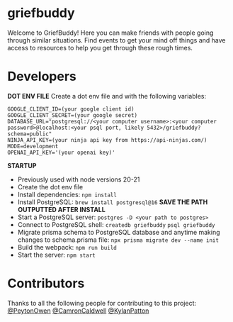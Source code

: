 # griefbuddy

Welcome to GriefBuddy! Here you can make friends with people going through similar situations. Find events to get your mind off things and have access to resources to help you get through these rough times.

# Developers

**DOT ENV FILE**
Create a dot env file and with the following variables:
```
GOOGLE_CLIENT_ID=(your google client id)
GOOGLE_CLIENT_SECRET=(your google secret)
DATABASE_URL="postgresql://<your computer username>:<your computer password>@localhost:<your psql port, likely 5432>/griefbuddy?schema=public"
NINJA_API_KEY=(your ninja api key from https://api-ninjas.com/)
MODE=development
OPENAI_API_KEY='(your openai key)'
```

**STARTUP**
* Previously used with node versions 20-21
* Create the dot env file
* Install dependencies: ```npm install```
* Install PostgreSQL: ```brew install postgresql@16``` **SAVE THE PATH OUTPUTTED AFTER INSTALL**
* Start a PostgreSQL server: ```postgres -D <your path to postgres>```
* Connect to PostgreSQL shell: ```createdb griefbuddy``` ```psql griefbuddy```
* Migrate prisma schema to PostgreSQL database and anytime making changes to schema.prisma file: ```npx prisma migrate dev --name init```
* Build the webpack: ```npm run build```
* Start the server: ```npm start```


# Contributors
Thanks to all the following people for contributing to this project:
[@PeytonOwen](https://github.com/peytono)
[@CamronCaldwell](https://github.com/ccaldwell11)
[@KylanPatton](https://github.com/kycodee)